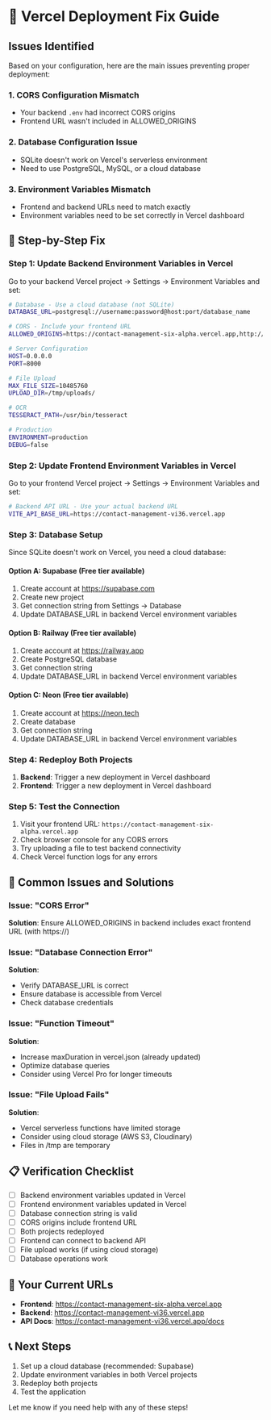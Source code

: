 # 🚀 Vercel Deployment Fix Guide

## Issues Identified

Based on your configuration, here are the main issues preventing proper deployment:

### 1. CORS Configuration Mismatch
- Your backend `.env` had incorrect CORS origins
- Frontend URL wasn't included in ALLOWED_ORIGINS

### 2. Database Configuration Issue
- SQLite doesn't work on Vercel's serverless environment
- Need to use PostgreSQL, MySQL, or a cloud database

### 3. Environment Variables Mismatch
- Frontend and backend URLs need to match exactly
- Environment variables need to be set correctly in Vercel dashboard

## 🔧 Step-by-Step Fix

### Step 1: Update Backend Environment Variables in Vercel

Go to your backend Vercel project → Settings → Environment Variables and set:

```bash
# Database - Use a cloud database (not SQLite)
DATABASE_URL=postgresql://username:password@host:port/database_name

# CORS - Include your frontend URL
ALLOWED_ORIGINS=https://contact-management-six-alpha.vercel.app,http://localhost:5173

# Server Configuration
HOST=0.0.0.0
PORT=8000

# File Upload
MAX_FILE_SIZE=10485760
UPLOAD_DIR=/tmp/uploads/

# OCR
TESSERACT_PATH=/usr/bin/tesseract

# Production
ENVIRONMENT=production
DEBUG=false
```

### Step 2: Update Frontend Environment Variables in Vercel

Go to your frontend Vercel project → Settings → Environment Variables and set:

```bash
# Backend API URL - Use your actual backend URL
VITE_API_BASE_URL=https://contact-management-vi36.vercel.app
```

### Step 3: Database Setup

Since SQLite doesn't work on Vercel, you need a cloud database:

#### Option A: Supabase (Free tier available)
1. Create account at https://supabase.com
2. Create new project
3. Get connection string from Settings → Database
4. Update DATABASE_URL in backend Vercel environment variables

#### Option B: Railway (Free tier available)
1. Create account at https://railway.app
2. Create PostgreSQL database
3. Get connection string
4. Update DATABASE_URL in backend Vercel environment variables

#### Option C: Neon (Free tier available)
1. Create account at https://neon.tech
2. Create database
3. Get connection string
4. Update DATABASE_URL in backend Vercel environment variables

### Step 4: Redeploy Both Projects

1. **Backend**: Trigger a new deployment in Vercel dashboard
2. **Frontend**: Trigger a new deployment in Vercel dashboard

### Step 5: Test the Connection

1. Visit your frontend URL: `https://contact-management-six-alpha.vercel.app`
2. Check browser console for any CORS errors
3. Try uploading a file to test backend connectivity
4. Check Vercel function logs for any errors

## 🐛 Common Issues and Solutions

### Issue: "CORS Error"
**Solution**: Ensure ALLOWED_ORIGINS in backend includes exact frontend URL (with https://)

### Issue: "Database Connection Error"
**Solution**: 
- Verify DATABASE_URL is correct
- Ensure database is accessible from Vercel
- Check database credentials

### Issue: "Function Timeout"
**Solution**: 
- Increase maxDuration in vercel.json (already updated)
- Optimize database queries
- Consider using Vercel Pro for longer timeouts

### Issue: "File Upload Fails"
**Solution**: 
- Vercel serverless functions have limited storage
- Consider using cloud storage (AWS S3, Cloudinary)
- Files in /tmp are temporary

## 📋 Verification Checklist

- [ ] Backend environment variables updated in Vercel
- [ ] Frontend environment variables updated in Vercel
- [ ] Database connection string is valid
- [ ] CORS origins include frontend URL
- [ ] Both projects redeployed
- [ ] Frontend can connect to backend API
- [ ] File upload works (if using cloud storage)
- [ ] Database operations work

## 🔗 Your Current URLs

- **Frontend**: https://contact-management-six-alpha.vercel.app
- **Backend**: https://contact-management-vi36.vercel.app
- **API Docs**: https://contact-management-vi36.vercel.app/docs

## 📞 Next Steps

1. Set up a cloud database (recommended: Supabase)
2. Update environment variables in both Vercel projects
3. Redeploy both projects
4. Test the application

Let me know if you need help with any of these steps!

